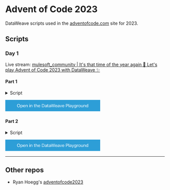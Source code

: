 # Advent of Code 2023

DataWeave scripts used in the [adventofcode.com](https://adventofcode.com/) site for 2023.

## Scripts

### Day 1

Live stream: [mulesoft_community | It's that time of the year again 🌲 Let's play Advent of Code 2023 with DataWeave ✨](https://www.twitch.tv/videos/1995939015)

#### Part 1

<details>
  <summary>Script</summary>

```dataweave
%dw 2.0
import lines, isNumeric from dw::core::Strings

output application/json
---
lines(payload) map ((line) -> do {
    var nums = line filter (isNumeric($))
    ---
    (nums[0] ++ nums[-1]) as Number
})
then sum($)
```
</details>

<a href="https://dataweave.mulesoft.com/learn/playground?projectMethod=GHRepo&repo=alexandramartinez%2Fadventofcode-2023&path=scripts%2Fday1%2Fpart1"><img width="300" src="/images/dwplayground-button.png"><a>

#### Part 2

<details>
  <summary>Script</summary>

```dataweave
%dw 2.0
import lines, isNumeric from dw::core::Strings
output application/json
var regex = /one|two|three|four|five|six|seven|eight|nine|ten|\d/
var numbers = {
    one: "1",
    two: "2",
    three: "3",
    four: "4",
    five: "5",
    six: "6",
    seven: "7",
    eight: "8",
    nine: "9"
}
---
lines(payload) map ((line) -> do {
    var cleanLine = line
        replace "one" with "onee"
        replace "two" with "twoo"
        replace "three" with "threee"
        replace "five" with "fivee"
        replace "seven" with "sevenn"
        replace "eight" with "eightt"
        replace "nine" with "ninee"
    var nums = flatten(cleanLine scan regex) map ((n) -> 
        if (isNumeric(n)) n
        else numbers[n]
    )
    ---
    (nums[0] ++ nums[-1]) as Number
})
then sum($)
```
</details>

<a href="https://dataweave.mulesoft.com/learn/playground?projectMethod=GHRepo&repo=alexandramartinez%2Fadventofcode-2023&path=scripts%2Fday1%2Fpart2"><img width="300" src="/images/dwplayground-button.png"><a>

---

## Other repos

- Ryan Hoegg's [adventofcode2023](https://github.com/rhoegg/adventofcode2023)